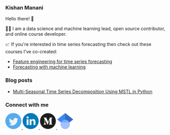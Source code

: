 ### Kishan Manani
Hello there! 👋 

👨‍💻 I am a data science and machine learning lead, open source contributor, and online course developer. 

:chart_with_upwards_trend: If you're interested in time series forecasting then check out these courses I've co-created: 
- [Feature engineering for time series forecasting](https://www.courses.trainindata.com/p/feature-engineering-for-forecasting)
- [Forecasting with machine learning](https://www.trainindata.com/p/forecasting-with-machine-learning)

### Blog posts
- [Multi-Seasonal Time Series Decomposition Using MSTL in Python](https://towardsdatascience.com/multi-seasonal-time-series-decomposition-using-mstl-in-python-136630e67530)

### Connect with me
<a href="https://twitter.com/KishManani"><img src="./assets/images/twitter.svg" alt="Twitteri" width="50">
<a href="https://linkedin.com/in/KishanManani/"><img src="./assets/images/linkedin.svg" alt="LinkedIn" width="50"/>
<a href="https://medium.com/@kish.manani"><img src="./assets/images/medium.svg" alt="Medium" width="50">
<a href="https://scholar.google.co.uk/citations?user=QRi7ZdQAAAAJ&hl=en"><img src="./assets/images/googlescholar.svg" alt="Google Scholar" width="50"/>

